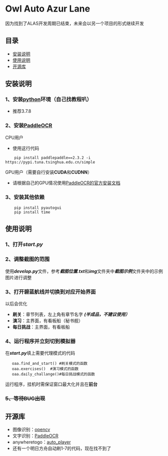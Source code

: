 
# Owl Auto Azur Lane
因为找到了ALAS开发周期已结束，未来会以另一个项目的形式继续开发

## 目录
- [安装说明](#01)
- [使用说明](#02)
- [开源库](#03)

<a name='01'></a>
## 安装说明

### 1、安装[python](https://www.python.org/)环境（自己找教程叭）
- 推荐3.7.8

### 2、安装[PaddleOCR](https://github.com/PaddlePaddle/PaddleOCR)
CPU用户
- 使用这行代码
```
	pip install paddlepaddle==2.3.2 -i https://pypi.tuna.tsinghua.edu.cn/simple
```
GPU用户（需要自行安装**CUDA**和**CUDNN**）
- 请根据自己的GPU情况使用[PaddleOCR的官方安装文档](https://www.paddlepaddle.org.cn/install/quick?docurl=/documentation/docs/zh/install/pip/windows-pip.html)

### 3、安装其他依赖
```
	pip install pyautogui
	pip install time
```

<a name='02'></a>
## 使用说明

### 1、打开*start.py*  

### 2、调整截图的范围
使用***develop.py***文件，参考***截图位置.txt***和***img***文件夹中***截图示例***文件夹中的示例图片进行调整   


### 3、打开碧蓝航线并切换到对应开始界面
以后会优化    
- **刷关**：章节列表，左上角有章节名字 ***(半成品，不建议使用）***   
- **演习**：主界面，有看板船（秘书舰）  
- **每日挑战**：主界面，有看板船

### 4、运行程序并立刻切到模拟器  
在***start.py***填上需要代理模式的代码
```
   oaa.find_and_start()	#刷关模式的函数
   oaa.exercises()	#演习模式的函数
   oaa.daily_challange()#每日挑战模式的函数
```
运行程序，挂机时需保证窗口最大化并且在**前台**

### ~~5、等待BUG出现~~   

<a name=03></a>
## 开源库
- 图像识别：[opencv](https://github.com/opencv/opencv.git)
- 文字识别：[PaddleOCR](https://github.com/PaddlePaddle/PaddleOCR)
- anywheretogo：[auto_player](https://github.com/anywheretogo/auto_player/blob/master/auto_player.py)
- 还有一个明日方舟自动刷1-7的代码，现在找不到了